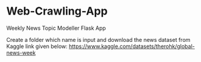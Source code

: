 # Web-Crawling-App
Weekly News Topic Modeller Flask App

Create a folder which name is input and download the news dataset from Kaggle link given below:
https://www.kaggle.com/datasets/therohk/global-news-week
